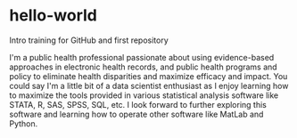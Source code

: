 # hello-world
Intro training for GitHub and first repository

I'm a public health professional passionate about using evidence-based approaches in electronic health records, and public health programs and policy to eliminate health disparities and maximize efficacy and impact. You could say I'm a little bit of a data scientist enthusiast as I enjoy learning how to maximize the tools provided in various statistical analysis software like STATA, R, SAS, SPSS, SQL, etc. I look forward to further exploring this software and learning how to operate other software like MatLab and Python.
